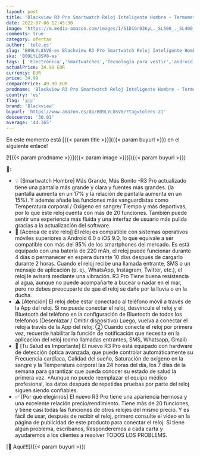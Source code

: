 ```yaml
---
layout: post
title: 'Blackview R3 Pro Smartwatch Reloj Inteligente Hombre - Termometro  Oxímetro  SpO2  Caloría  Podómetro  Pantalla Grande de 1 69 Pulgada  Smartwatch Mujer para Android e iOS  Versión Mejorada 2022 '
date: 2022-07-06 12:45:30
image: 'https://m.media-amazon.com/images/I/51DiGr03KyL._SL500_._SL400_.jpg'
comments: true
category: ofertas
author: 'tole.es'
slug: 'B09LYL8SV8-es Blackview R3 Pro Smartwatch Reloj Inteligente Hombre -...'
sku: 'B09LYL8SV8-es'
tags: [ 'Electrónica','Smartwatches','Tecnología para vestir','android','blackview','🇪🇸', ]
actualPrice: 34.99 EUR
currency: EUR
price: 34.99
comparePrice: 49.99 EUR
prodname: 'Blackview R3 Pro Smartwatch Reloj Inteligente Hombre - Termometro  Oxímetro  SpO2  Caloría  Podómetro  Pantalla Grande de 1 69 Pulgada  Smartwatch Mujer para Android e iOS  Versión Mejorada 2022 '
country: 'es'
flag: '🇪🇸'
brand: 'Blackview'
buyurl: 'https://www.amazon.es/dp/B09LYL8SV8/?tag=tolees-21'
descuento: '30.01'
average: '44.365'
---
```


En este momento está [{{< param title >}}]({{< param buyurl >}}) en el siguiente enlace!

[![{{< param prodname >}}]({{< param image >}})]({{< param buyurl >}})

🔎:

- 💡 [Smartwatch Hombre] Más Grande, Más Bonito -R3 Pro actualizado tiene una pantalla más grande y clara y fuentes más grandes. (la pantalla aumenta en un 17% y la relación de pantalla aumenta en un 15%). Y además añade las funciones más vanguardistas como Temperatura corporal / Oxígeno en sangre/ Tiempo y más deportivas, por lo que este reloj cuenta con más de 20 funciones. También puede sentir una experiencia más fluida y una interfaz de usuario más pulida gracias a la actualización del software.
- 📱 [Acerca de este reloj] El reloj es compatible con sistemas operativos móviles superiores a Android 6.0 o iOS 9.0, lo que equivale a ser compatible con más del 95% de los smartphones del mercado. Es está equipado con una batería de 220 mAh, el reloj puede funcionar durante 4 días o permanecer en espera durante 10 días después de cargarlo durante 2 horas. Cuando el reloj recibe una llamada entrante, SMS o un mensaje de aplicación (p. ej., WhatsApp, Instagram, Twitter, etc.), el reloj le avisará mediante una vibración. R3 Pro Tiene buena resistencia al agua, aunque no puede acompañarte a bucear o nadar en el mar, pero no debes preocuparte de que el reloj se dañe por la lluvia o en la ducha.
- ⚠ [Atención] El reloj debe estar conectado al teléfono móvil a través de la App del reloj. Si no puede conectar el reloj, desvincule el reloj y el Bluetooth del teléfono en la configuración de Bluetooth de todos los teléfonos (Desenlazar / Omitir dispositivo) Luego, vuelva a conectar el reloj a través de la App del reloj. ② Cuando conecte el reloj por primera vez, recuerde habilitar la función de notificación que necesita en la aplicación del reloj (como llamadas entrantes, SMS, Whatsapp, Gmail)
- 💝 [Tu Salud es Importante] El nuevo R3 Pro está equipado con hardware de detección óptica avanzada, que puede controlar automáticamente su Frecuencia cardíaca, Calidad del sueño, Saturación de oxígeno en la sangre y la Temperatura corporal las 24 horas del día, los 7 días de la semana para garantizar que pueda conocer su estado de salud la primera vez. *Aunque no puede reemplazar el equipo médico profesional, los datos después de repetidas pruebas por parte del reloj siguen siendo confiables.
- ✅ [Por qué elegirnos] El nuevo R3 Pro tiene una apariencia hermosa y una excelente relación precio/rendimiento. Tiene más de 20 funciones, y tiene casi todas las funciones de otros relojes del mismo precio. Y es fácil de usar, después de recibir el reloj, primero consulte el video en la página de publicidad de este producto para conectar el reloj. Si tiene algún problema, escríbanos, Responderemos a cada carta y ayudaremos a los clientes a resolver TODOS LOS PROBLEMS.

[🛒 Aquí!!!]({{< param buyurl >}})
